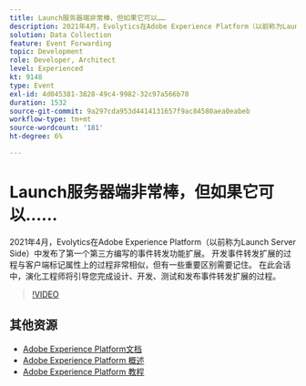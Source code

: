 ```yaml
---
title: Launch服务器端非常棒，但如果它可以……
description: 2021年4月，Evolytics在Adobe Experience Platform（以前称为Launch Server Side）中发布了第一个第三方编写的事件转发功能扩展。 开发事件转发扩展的过程与客户端标记属性上的过程非常相似，但有一些重要区别需要记住。 在此会话中，演化工程师将引导您完成设计、开发、测试和发布事件转发扩展的过程。
solution: Data Collection
feature: Event Forwarding
topic: Development
role: Developer, Architect
level: Experienced
kt: 9148
type: Event
exl-id: 4d045381-3828-49c4-9982-32c97a566b78
duration: 1532
source-git-commit: 9a297cda953d4414131657f9ac84580aea0eabeb
workflow-type: tm+mt
source-wordcount: '181'
ht-degree: 6%

---
```


# Launch服务器端非常棒，但如果它可以……

2021年4月，Evolytics在Adobe Experience Platform（以前称为Launch Server Side）中发布了第一个第三方编写的事件转发功能扩展。 开发事件转发扩展的过程与客户端标记属性上的过程非常相似，但有一些重要区别需要记住。 在此会话中，演化工程师将引导您完成设计、开发、测试和发布事件转发扩展的过程。

>[!VIDEO](https://video.tv.adobe.com/v/337591/?quality=12&learn=on&hidetitle=true)

## 其他资源

- [Adobe Experience Platform文档](https://experienceleague.adobe.com/docs/experience-platform.html?lang=zh-Hans)
- [Adobe Experience Platform 概述](https://experienceleague.adobe.com/docs/experience-platform/landing/home.html?lang=zh-Hans)
- [Adobe Experience Platform 教程](https://experienceleague.adobe.com/docs/platform-learn/tutorials/overview.html?lang=zh-Hans)
